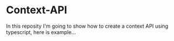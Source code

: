 # Context-API
In this reposity I'm going to show how to create a context API using typescript, here is example...
